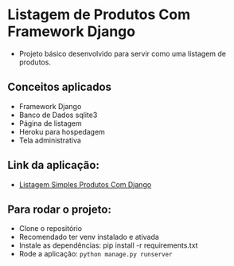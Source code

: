 # Listagem de Produtos Com Framework Django
- Projeto básico desenvolvido para servir como uma listagem de produtos.

## Conceitos aplicados
- Framework Django
- Banco de Dados sqlite3
- Página de listagem
- Heroku para hospedagem 
- Tela administrativa

## Link da aplicação:
- [Listagem Simples Produtos Com Django](django1-primeiro-projeto-web.herokuapp.com)

## Para rodar o projeto:
- Clone o repositório
- Recomendado ter venv instalado e ativada
- Instale as dependências: pip install -r requirements.txt
- Rode a aplicação: `python manage.py runserver`
